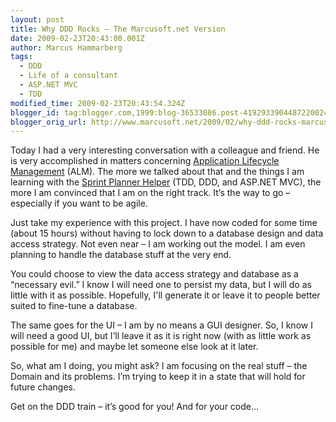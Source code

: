 ```yaml
---
layout: post
title: Why DDD Rocks – The Marcusoft.net Version
date: 2009-02-23T20:43:00.001Z
author: Marcus Hammarberg
tags:
  - DDD
  - Life of a consultant
  - ASP.NET MVC
  - TDD
modified_time: 2009-02-23T20:43:54.324Z
blogger_id: tag:blogger.com,1999:blog-36533086.post-4192933904487220024
blogger_orig_url: http://www.marcusoft.net/2009/02/why-ddd-rocks-marcusoftnet-version.html
---
```


Today I had a very interesting conversation with a colleague and friend. He is very accomplished in matters concerning [Application Lifecycle Management](http://en.wikipedia.org/wiki/Application_Lifecycle_Management) (ALM). The more we talked about that and the things I am learning with the [Sprint Planner Helper](Sprint%20Planner%20Helper) (TDD, DDD, and ASP.NET MVC), the more I am convinced that I am on the right track. It’s the way to go – especially if you want to be agile.

Just take my experience with this project. I have now coded for some time (about 15 hours) without having to lock down to a database design and data access strategy. Not even near – I am working out the model. I am even planning to handle the database stuff at the very end.

You could choose to view the data access strategy and database as a “necessary evil.” I know I will need one to persist my data, but I will do as little with it as possible. Hopefully, I'll generate it or leave it to people better suited to fine-tune a database.

The same goes for the UI – I am by no means a GUI designer. So, I know I will need a good UI, but I’ll leave it as it is right now (with as little work as possible for me) and maybe let someone else look at it later.

So, what am I doing, you might ask? I am focusing on the real stuff – the Domain and its problems. I’m trying to keep it in a state that will hold for future changes.

Get on the DDD train – it’s good for you! And for your code…
